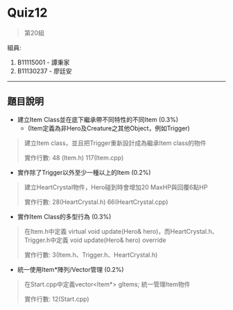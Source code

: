 # Quiz12
> 第20組
> 
組員:
  1. B11115001 - 譚秉家
  2. B11130237 - 廖廷安
---
## 題目說明
* 建立Item Class並在底下繼承帶不同特性的不同Item (0.3%)
  * (Item定義為非Hero及Creature之其他Object，例如Trigger)
> 建立Item class，並且把Trigger重新設計成為繼承Item class的物件
>
> 實作行數: 48 (Item.h) 117(Item.cpp)
* 實作除了Trigger以外至少一種以上的Item (0.2%)
> 建立HeartCrystal物件，Hero碰到時會增加20 MaxHP與回覆6點HP
>
> 實作行數: 28(HeartCrystal.h) 66(HeartCrystal.cpp)
* 實作Item Class的多型行為 (0.3%)
> 在Item.h中定義 virtual void update(Hero& hero)，而HeartCrystal.h、Trigger.h中定義 void update(Hero& hero) override
>
> 實作行數: 3(Item.h、Trigger.h、HeartCrystal.h)
* 統一使用Item*陣列/Vector管理 (0.2%)
> 在Start.cpp中定義vector<Item*> gItems; 統一管理Item物件
>
> 實作行數: 12(Start.cpp)

